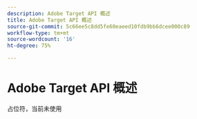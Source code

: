 ```yaml
---
description: Adobe Target API 概述
title: Adobe Target API 概述
source-git-commit: 5c66ee5c8dd5fe60eaeed10fdb9bb6dcee000c89
workflow-type: tm+mt
source-wordcount: '16'
ht-degree: 75%

---
```


# Adobe Target API 概述

占位符，当前未使用
